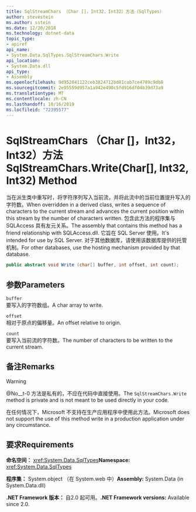 ```yaml
---
title: SqlStreamChars （Char []，Int32，Int32）方法（SqlTypes）
author: stevestein
ms.author: sstein
ms.date: 12/20/2018
ms.technology: dotnet-data
topic_type:
- apiref
api_name:
- System.Data.SqlTypes.SqlStreamChars.Write
api_location:
- System.Data.dll
api_type:
- Assembly
ms.openlocfilehash: 9d952041122ceb3824712bd81cab7ce4789c9db8
ms.sourcegitcommit: 2e95559d957a1a942e490c5fd916df04b39d73a9
ms.translationtype: MT
ms.contentlocale: zh-CN
ms.lasthandoff: 10/16/2019
ms.locfileid: "72395577"
---
```

# <a name="sqlstreamcharswritechar-int32-int32-method"></a><span data-ttu-id="3d2ed-102">SqlStreamChars （Char []，Int32，Int32）方法</span><span class="sxs-lookup"><span data-stu-id="3d2ed-102">SqlStreamChars.Write(Char[], Int32, Int32) Method</span></span>

<span data-ttu-id="3d2ed-103">当在派生类中重写时，将字符序列写入当前流，并将此流中的当前位置提升写入的字符数。</span><span class="sxs-lookup"><span data-stu-id="3d2ed-103">When overridden in a derived class, writes a sequence of characters to the current stream and advances the current position within this stream by the number of characters written.</span></span> <span data-ttu-id="3d2ed-104">包含此方法的程序集与 SQLAccess 具有友元关系。</span><span class="sxs-lookup"><span data-stu-id="3d2ed-104">The assembly that contains this method has a friend relationship with SQLAccess.dll.</span></span> <span data-ttu-id="3d2ed-105">它旨在 SQL Server 使用。</span><span class="sxs-lookup"><span data-stu-id="3d2ed-105">It's intended for use by SQL Server.</span></span> <span data-ttu-id="3d2ed-106">对于其他数据库，请使用该数据库提供的托管机制。</span><span class="sxs-lookup"><span data-stu-id="3d2ed-106">For other databases, use the hosting mechanism provided by that database.</span></span>

```csharp
public abstract void Write (char[] buffer, int offset, int count);
```

## <a name="parameters"></a><span data-ttu-id="3d2ed-107">参数</span><span class="sxs-lookup"><span data-stu-id="3d2ed-107">Parameters</span></span>

`buffer`  
<span data-ttu-id="3d2ed-108">要写入的字符数组。</span><span class="sxs-lookup"><span data-stu-id="3d2ed-108">A char array to write.</span></span>

`offset`  
<span data-ttu-id="3d2ed-109">相对于原点的偏移量。</span><span class="sxs-lookup"><span data-stu-id="3d2ed-109">An offset relative to origin.</span></span>

`count`  
<span data-ttu-id="3d2ed-110">要写入当前流的字符数。</span><span class="sxs-lookup"><span data-stu-id="3d2ed-110">The number of characters to be written to the current stream.</span></span>

## <a name="remarks"></a><span data-ttu-id="3d2ed-111">备注</span><span class="sxs-lookup"><span data-stu-id="3d2ed-111">Remarks</span></span>

> [!WARNING]
> <span data-ttu-id="3d2ed-112">@No__t-0 方法是私有的，不应在代码中直接使用。</span><span class="sxs-lookup"><span data-stu-id="3d2ed-112">The `SqlStreamChars.Write` method is private and is not meant to be used directly in your code.</span></span>
>
> <span data-ttu-id="3d2ed-113">在任何情况下，Microsoft 不支持在生产应用程序中使用此方法。</span><span class="sxs-lookup"><span data-stu-id="3d2ed-113">Microsoft does not support the use of this method write in a production application under any circumstance.</span></span>

## <a name="requirements"></a><span data-ttu-id="3d2ed-114">要求</span><span class="sxs-lookup"><span data-stu-id="3d2ed-114">Requirements</span></span>

<span data-ttu-id="3d2ed-115">**命名空间：** <xref:System.Data.SqlTypes></span><span class="sxs-lookup"><span data-stu-id="3d2ed-115">**Namespace:** <xref:System.Data.SqlTypes></span></span>

<span data-ttu-id="3d2ed-116">**程序集：** System.object （在 System.web 中）</span><span class="sxs-lookup"><span data-stu-id="3d2ed-116">**Assembly:** System.Data (in System.Data.dll)</span></span>

<span data-ttu-id="3d2ed-117">**.NET Framework 版本：** 自2.0 起可用。</span><span class="sxs-lookup"><span data-stu-id="3d2ed-117">**.NET Framework versions:** Available since 2.0.</span></span>
